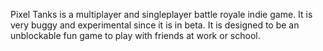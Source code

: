Pixel Tanks is a multiplayer and singleplayer battle royale indie game. It is very buggy and experimental since it is in beta. It is designed to be an unblockable fun game to play with friends at work or school.
